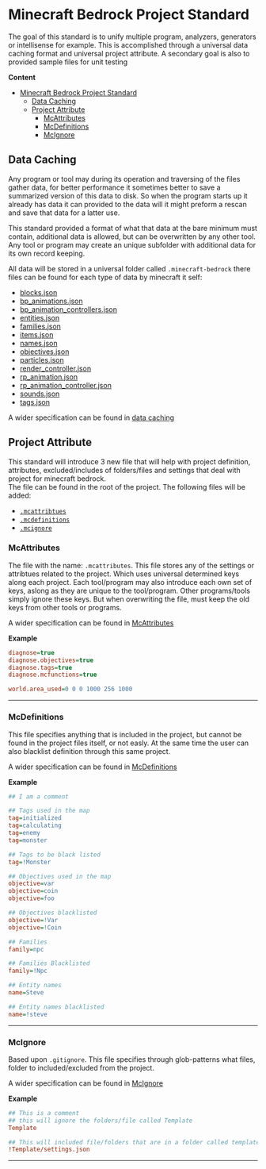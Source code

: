 # Minecraft Bedrock Project Standard

The goal of this standard is to unify multiple program, analyzers, generators or
intellisense for example. This is accomplished through a universal data caching
format and universal project attribute. A secondary goal is also to provided
sample files for unit testing

**Content**

- [Minecraft Bedrock Project Standard](#minecraft-bedrock-project-standard)
	- [Data Caching](#data-caching)
	- [Project Attribute](#project-attribute)
		- [McAttributes](#mcattributes)
		- [McDefinitions](#mcdefinitions)
		- [McIgnore](#mcignore)

## Data Caching

Any program or tool may during its operation and traversing of the files gather
data, for better performance it sometimes better to save a summarized version of
this data to disk. So when the program starts up it already has data it can
provided to the data will it might preform a rescan and save that data for a
latter use.

This standard provided a format of what that data at the bare minimum must
contain, additional data is allowed, but can be overwritten by any other tool.
Any tool or program may create an unique subfolder with additional data for its
own record keeping.

All data will be stored in a universal folder called `.minecraft-bedrock` there
files can be found for each type of data by minecraft it self:

- [blocks.json](data%20caching/tags/version%201.0.0.md)
- [bp_animations.json](data%20caching/bp_animations/version%201.0.0.md)
- [bp_animation_controllers.json](data%20caching/bp_animation_controllers/version%201.0.0.md)
- [entities.json](data%20caching/entities/version%201.0.0.md)
- [families.json](data%20caching/families/version%201.0.0.md)
- [items.json](data%20caching/items/version%201.0.0.md)
- [names.json](data%20caching/names/version%201.0.0.md)
- [objectives.json](data%20caching/objectives/version%201.0.0.md)
- [particles.json](data%20caching/particles/version%201.0.0.md)
- [render_controller.json](data%20caching/render_controllers/version%201.0.0.md)
- [rp_animation.json](data%20caching/rp_animations/version%201.0.0.md)
- [rp_animation_controller.json](data%20caching/rp_animation_controllers/version%201.0.0.md)
- [sounds.json](data%20caching/sounds/version%201.0.0.md)
- [tags.json](data%20caching/tags/version%201.0.0.md)

A wider specification can be found in
[data caching](data%20caching/data%20caching.md)

## Project Attribute

This standard will introduce 3 new file that will help with project definition,
attributes, excluded/includes of folders/files and settings that deal with
project for minecraft bedrock.  
The file can be found in the root of the project. The following files will be
added:

- [`.mcattribtues`](#mcattributes)
- [`.mcdefinitions`](#mcdefinitions)
- [`.mcignore`](#mcignore)

### McAttributes

The file with the name: `.mcattributes`. This file stores any of the settings or
attribtues related to the project. Which uses universal determined keys along
each project. Each tool/program may also introduce each own set of keys, aslong
as they are unique to the tool/program. Other programs/tools simply ignore these
keys. But when overwriting the file, must keep the old keys from other tools or
programs.

A wider specification can be found in [McAttributes](mcattributes.md)

**Example**

```ini
diagnose=true
diagnose.objectives=true
diagnose.tags=true
diagnose.mcfunctions=true

world.area_used=0 0 0 1000 256 1000
```

---

### McDefinitions

This file specifies anything that is included in the project, but cannot be
found in the project files itself, or not easly. At the same time the user can
also blacklist definition through this same project.

A wider specification can be found in [McDefinitions](mcdefinitions.md)

**Example**

```ini
## I am a comment

## Tags used in the map
tag=initialized
tag=calculating
tag=enemy
tag=monster

## Tags to be black listed
tag=!Monster

## Objectives used in the map
objective=var
objective=coin
objective=foo

## Objectives blacklisted
objective=!Var
objective=!Coin

## Families
family=npc

## Families Blacklisted
family=!Npc

## Entity names
name=Steve

## Entity names blacklisted
name=!steve
```

---

### McIgnore

Based upon `.gitignore`. This file specifies through glob-patterns what files,
folder to included/excluded from the project.

A wider specification can be found in [McIgnore](mcignore.md)

**Example**

```ini
## This is a comment
## this will ignore the folders/file called Template
Template

## This will included file/folders that are in a folder called template and have the name and extension: settings.json
!Template/settings.json
```

---
